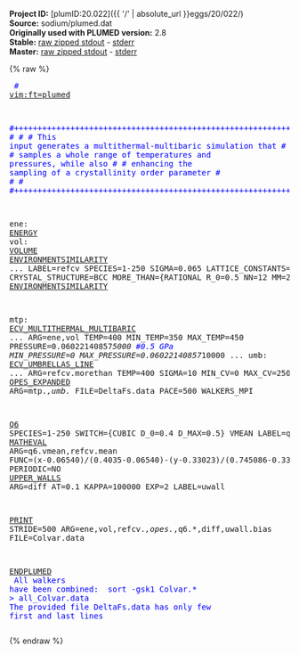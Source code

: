 **Project ID:** [plumID:20.022]({{ '/' | absolute_url }}eggs/20/022/)  
**Source:** sodium/plumed.dat  
**Originally used with PLUMED version:** 2.8  
**Stable:** [raw zipped stdout](plumed.dat.plumed.stdout.txt.zip) - [stderr](plumed.dat.plumed.stderr)  
**Master:** [raw zipped stdout](plumed.dat.plumed_master.stdout.txt.zip) - [stderr](plumed.dat.plumed_master.stderr)  

{% raw %}<pre>
<span style="color:blue"># <a href="https://plumed.github.io/doc-master/user-doc/html/_vim_syntax.html">vim:ft=plumed</a></span>

<span style="color:blue">#+++++++++++++++++++++++++++++++++++++++++++++++++++++++++++++++++++#</span>
<span style="color:blue">#                                                                   #</span>
<span style="color:blue">#  This input generates a multithermal-multibaric simulation that   #</span>
<span style="color:blue">#  samples a whole range of temperatures and pressures, while also  #</span>
<span style="color:blue">#  enhancing the sampling of a crystallinity order parameter        #</span>
<span style="color:blue">#                                                                   #</span>
<span style="color:blue">#+++++++++++++++++++++++++++++++++++++++++++++++++++++++++++++++++++#</span>

ene: <a href="https://plumed.github.io/doc-master/user-doc/html/_e_n_e_r_g_y.html">ENERGY</a>
vol: <a href="https://plumed.github.io/doc-master/user-doc/html/_v_o_l_u_m_e.html">VOLUME</a>
<a href="https://plumed.github.io/doc-master/user-doc/html/_e_n_v_i_r_o_n_m_e_n_t_s_i_m_i_l_a_r_i_t_y.html">ENVIRONMENTSIMILARITY</a> ...
  LABEL=refcv
  SPECIES=1-250
  SIGMA=0.065
  LATTICE_CONSTANTS=0.423
  CRYSTAL_STRUCTURE=BCC
  MORE_THAN={RATIONAL R_0=0.5 NN=12 MM=24}
  MEAN
... <a href="https://plumed.github.io/doc-master/user-doc/html/_e_n_v_i_r_o_n_m_e_n_t_s_i_m_i_l_a_r_i_t_y.html">ENVIRONMENTSIMILARITY</a>

mtp: <a href="https://plumed.github.io/doc-master/user-doc/html/_e_c_v__m_u_l_t_i_t_h_e_r_m_a_l__m_u_l_t_i_b_a_r_i_c.html">ECV_MULTITHERMAL_MULTIBARIC</a> ...
  ARG=ene,vol
  TEMP=400
  MIN_TEMP=350
  MAX_TEMP=450
  PRESSURE=0.06022140857*5000 <span style="color:blue">#0.5 GPa</span>
  MIN_PRESSURE=0
  MAX_PRESSURE=0.06022140857*10000
...
umb: <a href="https://plumed.github.io/doc-master/user-doc/html/_e_c_v__u_m_b_r_e_l_l_a_s__l_i_n_e.html">ECV_UMBRELLAS_LINE</a> ...
  ARG=refcv.morethan
  TEMP=400
  SIGMA=10
  MIN_CV=0
  MAX_CV=250
...
opes: <a href="https://plumed.github.io/doc-master/user-doc/html/_o_p_e_s__e_x_p_a_n_d_e_d.html">OPES_EXPANDED</a> ARG=mtp.*,umb.* FILE=DeltaFs.data PACE=500 WALKERS_MPI

<a href="https://plumed.github.io/doc-master/user-doc/html/_q6.html">Q6</a> SPECIES=1-250 SWITCH={CUBIC D_0=0.4 D_MAX=0.5} VMEAN LABEL=q6
diff: <a href="https://plumed.github.io/doc-master/user-doc/html/_m_a_t_h_e_v_a_l.html">MATHEVAL</a> ARG=q6.vmean,refcv.mean FUNC=(x-0.06540)/(0.4035-0.06540)-(y-0.33023)/(0.745086-0.33023) PERIODIC=NO
<a href="https://plumed.github.io/doc-master/user-doc/html/_u_p_p_e_r__w_a_l_l_s.html">UPPER_WALLS</a> ARG=diff AT=0.1 KAPPA=100000 EXP=2 LABEL=uwall

<a href="https://plumed.github.io/doc-master/user-doc/html/_p_r_i_n_t.html">PRINT</a> STRIDE=500  ARG=ene,vol,refcv.*,opes.*,q6.*,diff,uwall.bias FILE=Colvar.data

<a href="https://plumed.github.io/doc-master/user-doc/html/_e_n_d_p_l_u_m_e_d.html">ENDPLUMED</a>
<span style="color:blue"></span>
<span style="color:blue">All walkers have been combined:</span>
<span style="color:blue"> sort -gsk1 Colvar.* > all_Colvar.data</span>
<span style="color:blue"></span>
<span style="color:blue">The provided file DeltaFs.data has only few first and last lines</span>
</pre>{% endraw %}
